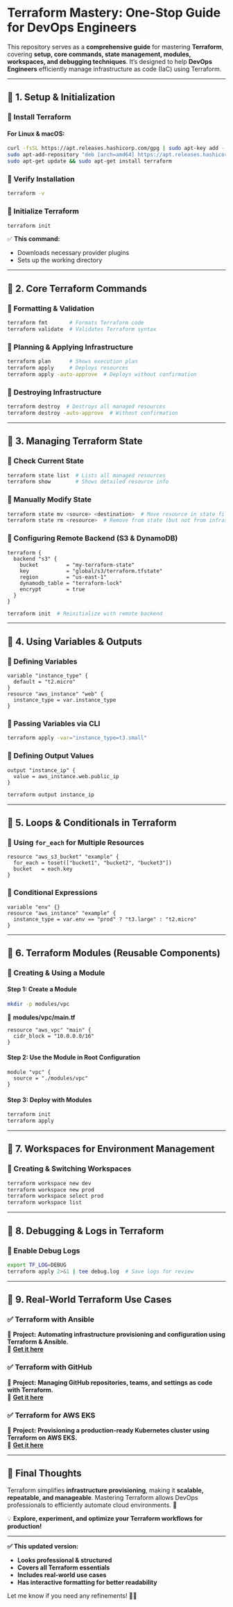 # **Terraform Mastery: One-Stop Guide for DevOps Engineers**  

This repository serves as a **comprehensive guide** for mastering **Terraform**, covering **setup, core commands, state management, modules, workspaces, and debugging techniques**. It’s designed to help **DevOps Engineers** efficiently manage infrastructure as code (IaC) using Terraform.

---

## **📌 1. Setup & Initialization**  

### **🔹 Install Terraform**  
#### **For Linux & macOS:**  
```bash
curl -fsSL https://apt.releases.hashicorp.com/gpg | sudo apt-key add -
sudo apt-add-repository "deb [arch=amd64] https://apt.releases.hashicorp.com $(lsb_release -cs) main"
sudo apt-get update && sudo apt-get install terraform
```

### **🔹 Verify Installation**  
```bash
terraform -v
```

### **🔹 Initialize Terraform**  
```bash
terraform init
```
✅ **This command:**  
- Downloads necessary provider plugins  
- Sets up the working directory  

---

## **📌 2. Core Terraform Commands**  

### **🔹 Formatting & Validation**  
```bash
terraform fmt       # Formats Terraform code  
terraform validate  # Validates Terraform syntax  
```

### **🔹 Planning & Applying Infrastructure**  
```bash
terraform plan      # Shows execution plan  
terraform apply     # Deploys resources  
terraform apply -auto-approve  # Deploys without confirmation  
```

### **🔹 Destroying Infrastructure**  
```bash
terraform destroy  # Destroys all managed resources  
terraform destroy -auto-approve  # Without confirmation  
```

---

## **📌 3. Managing Terraform State**  

### **🔹 Check Current State**  
```bash
terraform state list  # Lists all managed resources  
terraform show        # Shows detailed resource info  
```

### **🔹 Manually Modify State**  
```bash
terraform state mv <source> <destination>  # Move resource in state file  
terraform state rm <resource>  # Remove from state (but not from infrastructure)  
```

### **🔹 Configuring Remote Backend (S3 & DynamoDB)**  
```hcl
terraform {
  backend "s3" {
    bucket         = "my-terraform-state"
    key            = "global/s3/terraform.tfstate"
    region         = "us-east-1"
    dynamodb_table = "terraform-lock"
    encrypt        = true
  }
}
```
```bash
terraform init  # Reinitialize with remote backend  
```

---

## **📌 4. Using Variables & Outputs**  

### **🔹 Defining Variables**  
```hcl
variable "instance_type" {
  default = "t2.micro"
}
resource "aws_instance" "web" {
  instance_type = var.instance_type
}
```

### **🔹 Passing Variables via CLI**  
```bash
terraform apply -var="instance_type=t3.small"
```

### **🔹 Defining Output Values**  
```hcl
output "instance_ip" {
  value = aws_instance.web.public_ip
}
```
```bash
terraform output instance_ip
```

---

## **📌 5. Loops & Conditionals in Terraform**  

### **🔹 Using `for_each` for Multiple Resources**  
```hcl
resource "aws_s3_bucket" "example" {
  for_each = toset(["bucket1", "bucket2", "bucket3"])
  bucket   = each.key
}
```

### **🔹 Conditional Expressions**  
```hcl
variable "env" {}
resource "aws_instance" "example" {
  instance_type = var.env == "prod" ? "t3.large" : "t2.micro"
}
```

---

## **📌 6. Terraform Modules (Reusable Components)**  

### **🔹 Creating & Using a Module**  
#### **Step 1: Create a Module**  
```bash
mkdir -p modules/vpc
```
📁 **modules/vpc/main.tf**
```hcl
resource "aws_vpc" "main" {
  cidr_block = "10.0.0.0/16"
}
```
#### **Step 2: Use the Module in Root Configuration**  
```hcl
module "vpc" {
  source = "./modules/vpc"
}
```
#### **Step 3: Deploy with Modules**  
```bash
terraform init
terraform apply
```

---

## **📌 7. Workspaces for Environment Management**  

### **🔹 Creating & Switching Workspaces**  
```bash
terraform workspace new dev
terraform workspace new prod
terraform workspace select prod
terraform workspace list
```

---

## **📌 8. Debugging & Logs in Terraform**  

### **🔹 Enable Debug Logs**  
```bash
export TF_LOG=DEBUG  
terraform apply 2>&1 | tee debug.log  # Save logs for review  
```

---

## **📌 9. Real-World Terraform Use Cases**  

### **✅ Terraform with Ansible**
📍 **Project:** **Automating infrastructure provisioning and configuration using Terraform & Ansible.**  
🔗 **[Get it here](https://github.com/your-username/terraform-ansible-integration)**  

### **✅ Terraform with GitHub**
📍 **Project:** **Managing GitHub repositories, teams, and settings as code with Terraform.**  
🔗 **[Get it here](https://github.com/your-username/terraform-github-automation)**  

### **✅ Terraform for AWS EKS**
📍 **Project:** **Provisioning a production-ready Kubernetes cluster using Terraform on AWS EKS.**  
🔗 **[Get it here](https://github.com/your-username/terraform-eks-setup)**  

---

## **📌 Final Thoughts**  

Terraform simplifies **infrastructure provisioning**, making it **scalable, repeatable, and manageable**. Mastering Terraform allows DevOps professionals to efficiently automate cloud environments. 🚀  

💡 **Explore, experiment, and optimize your Terraform workflows for production!**  

---

**✅ This updated version:**  
- **Looks professional & structured**  
- **Covers all Terraform essentials**  
- **Includes real-world use cases**  
- **Has interactive formatting for better readability**  

Let me know if you need any refinements! 🎯🚀
